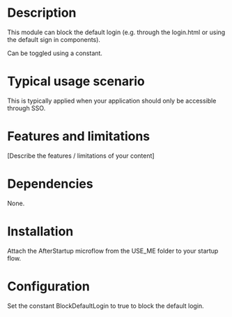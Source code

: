 # Description
This module can block the default login (e.g. through the login.html or using the default sign in components).

Can be toggled using a constant.

# Typical usage scenario
This is typically applied when your application should only be accessible through SSO.

# Features and limitations
[Describe the features / limitations of your content]

# Dependencies
None.

# Installation
Attach the AfterStartup microflow from the USE_ME folder to your startup flow.

# Configuration
Set the constant BlockDefaultLogin to true to block the default login.